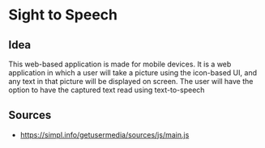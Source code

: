 # Sight to Speech
## Idea
This web-based application is made for mobile devices. It is a web application in which a user will take a picture using the icon-based UI, and any text in that picture will be displayed on screen. The user will have the option to have the captured text read using text-to-speech
## Sources
- https://simpl.info/getusermedia/sources/js/main.js
